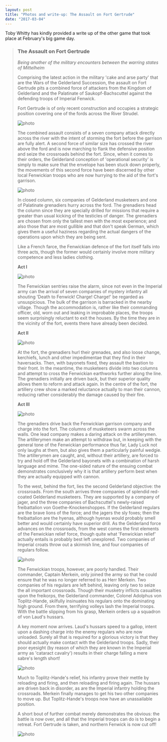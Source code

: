 ```yaml
---
layout: post
title: "Photos and write-up: The Assault on Fort Gertrude"
date: "2017-03-04"
---
```


Toby Whitty has kindly provided a write up of the other game that took place at February's big game day.

> ### The Assault on Fort Gertrude
>
> _Being another of the military encounters between the warring states of Mittelheim_
>
> Comprising the latest action in the military 'cake and arse party' that are the Wars of the Gelderland Succession, the assault on Fort Gertrude pits a combined force of attackers from the Kingdom of Gelderland and the Palatinate of Saukopf-Bachscuttel against the defending troops of Imperial Fenwick.
>
> Fort Gertrude is of only recent construction and occupies a strategic position covering one of the fords across the River Strudel.
>
> ![photo](/static/assultonfortgertrude/aofg1.jpg)
>
> The combined assault consists of a seven company attack directly across the river with the intent of storming the fort before the garrison are fully alert. A second force of similar size has crossed the river above the ford and is now marching to flank the defensive position and seize the crossroads behind the fort. Since, when it comes to their orders, the Gelderland conception of 'operational security' is simply to make sure that the envelope has been stuck down properly, the movements of this second force have been discerned by other local Fenwickian troops who are now hurrying to the aid of the fort's garrison.
>
> ![photo](/static/assultonfortgertrude/aofg2.jpg)
>
> In closed column, six companies of Gelderland musketeers and one of Palatinate grenadiers hurry across the ford. The grenadiers head the column since they are specially drilled for missions that require a greater than usual kicking of the testicles of danger. The grenadiers are chosen from only the tallest men with the most experience; and also those that are most gullible and that don't speak German, which gives them a useful haziness regarding the actual dangers of the operations upon which they are being sent.
>
> Like a French farce, the Fenwickian defence of the fort itself falls into three acts, though the former would certainly involve more military competence and less ladies clothing.
>
> **Act I**
>
> ![photo](/static/assultonfortgertrude/aofg3.jpg)
>
> The Fenwickian sentries raise the alarm, since not even in the Imperial army can the arrival of seven companies of mystery infantry all shouting 'Death to Fenwick! Charge! Charge!' be regarded as unsuspicious. The bulk of the garrison is barracked in the nearby village. Though the accommodation is, rather like their commanding officer, old, worn out and leaking in improbable places, the troops seem surprisingly reluctant to exit the houses. By the time they are in the vicinity of the fort, events there have already been decided.
>
> **Act II**
>
> ![photo](/static/assultonfortgertrude/aofg4.jpg)
>
> At the fort, the grenadiers hurl their grenades, and also loose change, kerchiefs, lunch and other impedimentae that they find in their haversacks. Then, with bayonets fixed, they assault the bastion to their front. In the meantime, the musketeers divide into two columns and attempt to cross the Fenwickian earthworks further along the line. The grenadiers initially are driven back, but their superior quality allows them to reform and attack again. In the centre of the fort, the artillery crew show a marked reluctance actually to man their cannon, reducing rather considerably the damage caused by their fire.
>
> **Act III**
>
> ![photo](/static/assultonfortgertrude/aofg5.jpg)
>
> The grenadiers drive back the Fenwickian garrison company and charge into the fort. The columns of musketeers swarm across the walls. One lead company makes a daring attack on the artillerymen. The artillerymen make an attempt to withdraw but, in keeping with the general tone of the Fenwickian performance thus far, Lady Luck not only laughs at them, but also gives them a particularly painful wedgie. The artillerymen are caught, and, without their artillery, are forced to try and hold off the Gelderland bayonets with a combination of harsh language and mime. The one-sided nature of the ensuing combat demonstrates conclusively why it is that artillery perform best when they are actually equipped with cannon.
>
> To the west, behind the fort, lies the second Gelderland objective: the crossroads. From the south arrives three companies of splendid red-coated Gelderland musketeers. They are supported by a company of jager, and the three companies of Bachscuttel's newly-raised freibattalion von Goethe-Knockenshoppes. If the Gelderland regulars are the brave lions of the force; and the jagers the sly foxes; then the freibattalion are the hyenas, although hyenas would probably smell better and would certainly have superior drill. As the Gelderland force advances on the crossroads, from the west comes the first elements of the Fenwickian relief force, though quite what 'Fenwickian relief' actually entails is probably best left unexplored. Two companies of Imperial croats throw out a skirmish line, and four companies of regulars follow.
>
> ![photo](/static/assultonfortgertrude/aofg6.jpg)
>
> The Fenwickian troops, however, are poorly handled. Their commander, Captain Merkein, only joined the army so that he could ensure that he was no longer referred to as Herr Merkein. Two companies of his regulars are left behind, leaving only two to seize the all important crossroads. Though their musketry inflicts casualties upon the freikorps, the Gelderland commander, Colonel Adolphus von Toplitz-Hande, skilfully insinuates his regulars onto the dominating high ground. From there, terrifying volleys lash the Imperial troops. With the battle slipping from his grasp, Merkein orders up a squadron of von Laud's hussars.
>
> A key moment now arrives. Laud's hussars speed to a gallop, intent upon a dashing charge into the enemy regulars who are now unloaded. Surely all that is required for a glorious victory is that they should actually make contact with the Gelderland troops. Sadly, their poor eyesight (by reason of which they are known in the Imperial army as 'cataract cavalry') results in their charge falling a mere sabre's length short!
>
> ![photo](/static/assultonfortgertrude/aofg7.jpg)
>
> Much to Toplitz-Hande's relief, his infantry prove their mettle by reloading and firing, and then reloading and firing again. The hussars are driven back in disorder, as are the Imperial infantry holding the crossroads. Merkein finally manages to get his two other companies to move up. But Toplitz-Hande's troops now have an unassailable position.
>
> A short bout of further combat merely demonstrates the obvious: the battle is now over, and all that the Imperial troops can do is to begin a retreat. Fort Gertrude is taken, and northern Fenwick is now cut off!
>
> ![photo](/static/assultonfortgertrude/aofg8.jpg)
